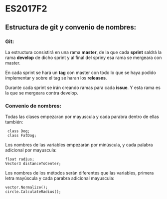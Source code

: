 # ES2017F2

## Estructura de git y convenio de nombres:

### Git:

La estructura consistirá en una rama **master**, de la que cada **sprint** saldrá la rama **develop** de dicho sprint y al final del spriny esa rama se mergeara con master.

En cada sprint se hará un **tag** con master con todo lo que se haya podido implementar y sobre el tag se haran los **releases**.

Durante cada sprint se irán creando ramas para cada **issue**. Y esta rama es la que se mergeara contra develop.

### Convenio de nombres:

Todas las clases empezaran por mayuscula y cada parabra dentro de ellas también:
~~~
 class Dog;
 class FatDog;
~~~

Los nombres de las variables empezarán por minúscula, y cada palabra adicional por mayuscula:
   
~~~
float radius;
Vector3 distanceToCenter;
~~~
  
Los nombres de los métodos serán diferentes que las variables, primera letra mayúscula y cada parabra adicional mayuscula:

~~~
vector.Normalize();
circle.CalculateRadius();
~~~

